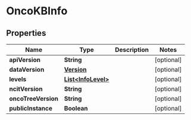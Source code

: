

# OncoKBInfo


## Properties

Name | Type | Description | Notes
------------ | ------------- | ------------- | -------------
**apiVersion** | **String** |  |  [optional]
**dataVersion** | [**Version**](Version.md) |  |  [optional]
**levels** | [**List&lt;InfoLevel&gt;**](InfoLevel.md) |  |  [optional]
**ncitVersion** | **String** |  |  [optional]
**oncoTreeVersion** | **String** |  |  [optional]
**publicInstance** | **Boolean** |  |  [optional]



